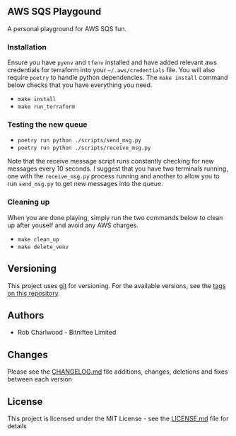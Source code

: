 ## AWS SQS Playgound

A personal playground for AWS SQS fun.

### Installation
Ensure you have ``pyenv`` and ``tfenv`` installed and have added relevant aws credentials for terraform into your ``~/.aws/credentials`` file.
You will also require ``poetry`` to handle python dependencies. The ``make install`` command below checks that you have everything you need.

* ``make install``
* ``make run_terraform``

### Testing the new queue
* ``poetry run python ./scripts/send_msg.py``
* ``poetry run python ./scripts/receive_msg.py``

Note that the receive message script runs constantly checking for new messages every 10 seconds.
I suggest that you have two terminals running, one with the ``receive_msg.py`` process running and another to allow you to run ``send_msg.py`` to
get new messages into the queue.

### Cleaning up

When you are done playing, simply run the two commands below to clean up after youself and avoid any AWS charges.

* ``make clean_up``
* ``make delete_venv``

## Versioning

This project uses [git](https://git-scm.com/) for versioning. For the available versions,
see the [tags on this repository](https://github.com/robcharlwood/aws-sqs-playground/tags).

## Authors

* Rob Charlwood - Bitniftee Limited

## Changes

Please see the [CHANGELOG.md](https://github.com/robcharlwood/aws-sqs-playground/blob/master/CHANGELOG.md) file additions, changes, deletions and fixes between each version

## License

This project is licensed under the MIT License - see the [LICENSE.md](https://github.com/robcharlwood/aws-sqs-playground/blob/master/LICENSE) file for details
